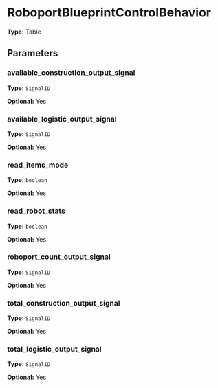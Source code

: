 # RoboportBlueprintControlBehavior

**Type:** Table

## Parameters

### available_construction_output_signal

**Type:** `SignalID`

**Optional:** Yes

### available_logistic_output_signal

**Type:** `SignalID`

**Optional:** Yes

### read_items_mode

**Type:** `boolean`

**Optional:** Yes

### read_robot_stats

**Type:** `boolean`

**Optional:** Yes

### roboport_count_output_signal

**Type:** `SignalID`

**Optional:** Yes

### total_construction_output_signal

**Type:** `SignalID`

**Optional:** Yes

### total_logistic_output_signal

**Type:** `SignalID`

**Optional:** Yes

